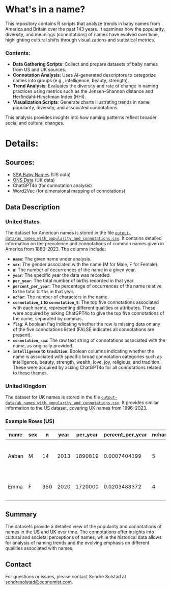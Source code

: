 # What's in a name?

This repository contains R scripts that analyze trends in baby names from America and Britain over the past 143 years. It examines how the popularity, diversity, and meanings (connotations) of names have evolved over time, highlighting cultural shifts through visualizations and statistical metrics.

### Contents:
- **Data Gathering Scripts**: Collect and prepare datasets of baby names from US and UK sources.
- **Connotation Analysis**: Uses AI-generated descriptors to categorize names into groups (e.g., intelligence, beauty, strength).
- **Trend Analysis**: Evaluates the diversity and rate of change in naming practices using metrics such as the Jensen–Shannon distance and Herfindahl-Hirschman Index (HHI).
- **Visualization Scripts**: Generate charts illustrating trends in name popularity, diversity, and associated connotations.

This analysis provides insights into how naming patterns reflect broader social and cultural changes.

# Details:

## Sources:
- [SSA Baby Names](https://www.ssa.gov/oact/babynames) (US data)
- [ONS Data](https://www.ons.gov.uk) (UK data)
- ChatGPT4o (for connotation analysis)
- Word2Vec (for dimensional mapping of connotations)

## Data Description
### United States

The dataset for American names is stored in the file [`output-data/us_names_with_popularity_and_connotations.csv`](output-data/us_names_with_popularity_and_connotations.csv). It contains detailed information on the prevalence and connotations of common names given in America from 1880–2023. The columns include:

- **`name`**: The given name under analysis.
- **`sex`**: The gender associated with the name (M for Male, F for Female).
- **`n`**: The number of occurrences of the name in a given year.
- **`year`**: The specific year the data was recorded.
- **`per_year`**: The total number of births recorded in that year.
- **`percent_per_year`**: The percentage of occurrences of the name relative to the total births in that year.
- **`nchar`**: The number of characters in the name.
- **`connotation_1` to `connotation_5`**: The top five connotations associated with each name, representing different qualities or attributes. These were acquired by asking ChatGPT4o to give the top five connotations of the name, separated by commas.
- **`flag`**: A boolean flag indicating whether the row is missing data on any of the five connotations listed (FALSE indicates all connotations are present).
- **`connotation_raw`**: The raw text string of connotations associated with the name, as originally provided.
- **`intelligence` to `tradition`**: Boolean columns indicating whether the name is associated with specific broad connotation categories such as intelligence, beauty, strength, wealth, love, joy, religious, and tradition. These were acquired by asking ChatGPT4o for all connotations related to these themes.

### United Kingdom

The dataset for UK names is stored in the file [`output-data/uk_names_with_popularity_and_connotations.csv`](output-data/uk_names_with_popularity_and_connotations.csv). It provides similar information to the US dataset, covering UK names from 1996–2023.

### Example Rows (US)

| name | sex | n  | year | per_year | percent_per_year | nchar | connotation_1 | connotation_2 | connotation_3 | connotation_4 | connotation_5 | flag | connotation_raw | intelligence | beauty | strength | wealth | love | joy | religious | tradition |
|------|-----|----|------|----------|------------------|-------|---------------|---------------|---------------|---------------|---------------|------|-----------------|--------------|--------|----------|--------|------|-----|-----------|-----------|
| Aaban | M  | 14 | 2013 | 1890819  | 0.0007404199      | 5     | dignity       | nobility      | prosperity    | leadership    | strength      | FALSE| 1. Dignity\n2. Nobility\n3. Prosperity\n4. Leadership\n5. Strength | FALSE        | FALSE  | FALSE    | FALSE  | FALSE| FALSE| FALSE     | FALSE     |
| Emma  | F  | 350| 2020 | 1720000  | 0.0203488372      | 4     | beauty        | love          | joy           | kindness      | strength      | FALSE| 1. Beauty\n2. Love\n3. Joy\n4. Kindness\n5. Strength  | FALSE        | TRUE   | FALSE    | FALSE  | TRUE | TRUE | FALSE     | FALSE     |

## Summary

The datasets provide a detailed view of the popularity and connotations of names in the US and UK over time. The connotations offer insights into cultural and societal perceptions of names, while the historical data allows for analysis of naming trends and the evolving emphasis on different qualities associated with names.

## Contact

For questions or issues, please contact Sondre Solstad at [sondresolstad@economist.com](mailto:sondresolstad@economist.com).